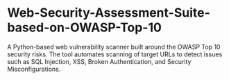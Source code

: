 # Web-Security-Assessment-Suite-based-on-OWASP-Top-10
A Python-based web vulnerability scanner built around the OWASP Top 10 security risks. The tool automates scanning of target URLs to detect issues such as SQL Injection, XSS, Broken Authentication, and Security Misconfigurations.
